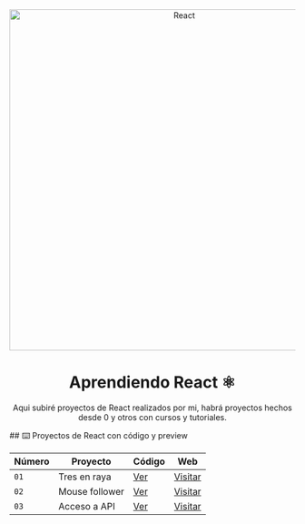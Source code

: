 <div align="center">
<img alt="React" src="https://www.arsys.es/blog/file/uploads/2017/04/React.jpg" width="600"/>

# Aprendiendo React ⚛️

Aqui subiré proyectos de React realizados por mi, habrá proyectos hechos desde 0 y otros con cursos y tutoriales. 

</div>
## ⌨️ Proyectos de React con código y preview

| Número | Proyecto | Código | Web |
| --- | --- | --- | --- |
| `01` | Tres en raya | [Ver](projects/01-tres-en-raya/) | [Visitar](https://gerardm02-react-01.surge.sh) |
| `02` | Mouse follower | [Ver](projects/02-mouse-follower/) | [Visitar](https://gerardm02-react-02.surge.sh) |
| `03` | Acceso a API | [Ver](projects/03-acceso-a-api) | [Visitar](https://gerardm02-react-03.surge.sh) |